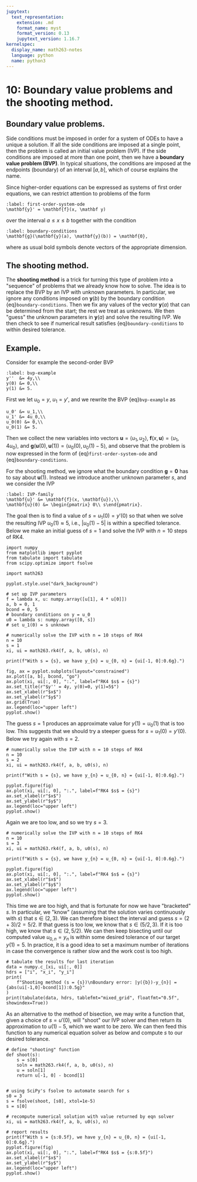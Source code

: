 ```yaml
---
jupytext:
  text_representation:
    extension: .md
    format_name: myst
    format_version: 0.13
    jupytext_version: 1.16.7
kernelspec:
  display_name: math263-notes
  language: python
  name: python3
---
```


# 10: Boundary value problems and the shooting method.

## Boundary value problems.

Side conditions must be imposed in order for a system of ODEs to have a unique a solution.  If all the side conditions are imposed at a single point, then the problem is called an initial value problem (IVP).  If the side conditions are imposed at more than one point, then we have a **boundary value problem (BVP)**.  In typical situations, the conditions are imposed at the endpoints (boundary) of an interval $[a,b]$, which of course explains the name.  

Since higher-order equations can be expressed as systems of first order equations, we can restrict attention to problems of the form
```{math}
:label: first-order-system-ode
\mathbf{y}' = \mathbf{f}(x, \mathbf y)
```
over the interval $a\le x\le b$ together with the condition
```{math}
:label: boundary-conditions
\mathbf{g}(\mathbf{y}(a), \mathbf{y}(b)) = \mathbf{0},
```
where as usual bold symbols denote vectors of the appropriate dimension.

## The shooting method.

The **shooting method** is a trick for turning this type of problem into a "sequence" of problems that we already know how to solve.  The idea is to replace the BVP by an IVP with unknown parameters.  In particular, we ignore any conditions imposed on $\mathbf{y}(b)$ by the boundary condition {eq}`boundary-conditions`.  Then we fix any values of the vector $\mathbf{y}(a)$ that can be determined from the start; the rest we treat as unknowns.  We then "guess" the unknown parameters in $\mathbf{y}(a)$ and solve the resulting IVP.  We then check to see if numerical result satisfies {eq}`boundary-conditions` to within desired tolerance.

## Example.

Consider for example the second-order BVP
```{math}
:label: bvp-example
y''  &= 4y,\\
y(0) &= 0,\\
y(1) &= 5.
```
First we let $u_0 = y$, $u_1 = y'$, and we rewrite the BVP {eq}`bvp-example` as
```{math}
u_0' &= u_1,\\
u_1' &= 4u_0,\\
u_0(0) &= 0,\\
u_0(1) &= 5.
```
Then we collect the new variables into vectors $\mathbf u = \langle u_1, u_2\rangle$, $\mathbf{f}(x, \mathbf u) = \langle u_1, 4u_0\rangle$, and $\mathbf{g}(\mathbf{u}(0), \mathbf{u}(1)) = \langle u_0(0), u_0(1)-5\rangle$, and observe that the problem is now expressed in the form of {eq}`first-order-system-ode` and {eq}`boundary-conditions`.

For the shooting method, we ignore what the boundary condition $\mathbf{g} = \mathbf 0$ has to say about $\mathbf u(1)$.  Instead we introduce another unknown parameter $s$, and we consider the IVP
```{math}
:label: IVP-family
\mathbf{u}' &= \mathbf{f}(x, \mathbf{u}),\\
\mathbf{u}(0) &= \begin{pmatrix} 0\\ s\end{pmatrix}.
```
The goal then is to find a value of $s = u_1(0) = y'(0)$ so that when we solve the resulting IVP $u_0(1)\approx 5$, i.e., $|u_0(1) - 5|$ is within a specified tolerance.  Below we make an initial guess of $s = 1$ and solve the IVP with $n = 10$ steps of RK4.

```{code-cell}
import numpy
from matplotlib import pyplot
from tabulate import tabulate
from scipy.optimize import fsolve

import math263

pyplot.style.use("dark_background")

# set up IVP parameters
f = lambda x, u: numpy.array([u[1], 4 * u[0]])
a, b = 0, 1
bcond = 0, 5
# boundary conditions on y = u_0
u0 = lambda s: numpy.array([0, s])
# set u_1(0) = s unknown

# numerically solve the IVP with n = 10 steps of RK4
n = 10
s = 1
xi, ui = math263.rk4(f, a, b, u0(s), n)

print(f"With s = {s}, we have y_{n} = u_{0, n} = {ui[-1, 0]:0.6g}.")

fig, ax = pyplot.subplots(layout="constrained")
ax.plot([a, b], bcond, "go")
ax.plot(xi, ui[:, 0], ":.", label=f"RK4 $s$ = {s}")
ax.set_title(r"$y'' = 4y, y(0)=0, y(1)=5$")
ax.set_xlabel(r"$x$")
ax.set_ylabel(r"$y$")
ax.grid(True)
ax.legend(loc="upper left")
pyplot.show()
```

The guess $s=1$ produces an approximate value for $y(1) = u_0(1)$ that is too low.  This suggests that we should try a steeper guess for $s = u_1(0) = y'(0)$.  Below we try again with $s=2$.

```{code-cell}
# numerically solve the IVP with n = 10 steps of RK4
n = 10
s = 2
xi, ui = math263.rk4(f, a, b, u0(s), n)

print(f"With s = {s}, we have y_{n} = u_{0, n} = {ui[-1, 0]:0.6g}.")

pyplot.figure(fig)
ax.plot(xi, ui[:, 0], ":.", label=f"RK4 $s$ = {s}")
ax.set_xlabel(r"$x$")
ax.set_ylabel(r"$y$")
ax.legend(loc="upper left")
pyplot.show()
```

Again we are too low, and so we try $s=3$.

```{code-cell}
# numerically solve the IVP with n = 10 steps of RK4
n = 10
s = 3
xi, ui = math263.rk4(f, a, b, u0(s), n)

print(f"With s = {s}, we have y_{n} = u_{0, n} = {ui[-1, 0]:0.6g}.")

pyplot.figure(fig)
ax.plot(xi, ui[:, 0], ":.", label=f"RK4 $s$ = {s}")
ax.set_xlabel(r"$x$")
ax.set_ylabel(r"$y$")
ax.legend(loc="upper left")
pyplot.show()
```

This time we are too high, and that is fortunate for now we have "bracketed" $s$.  In particular, we "know" (assuming that the solution varies continuously with $s$) that $s\in (2,3)$.  We can therefore bisect the interval and guess $s=(2+3)/2=5/2$.  If that guess is too low, we know that $s\in(5/2, 3)$.  If it is too high, we know that $s\in (2, 5/2)$.  We can then keep bisecting until our computed value $u_{0,n} = y_n$ is within some desired tolerance of our target $y(1)=5$.  In practice, it is a good idea to set a maximum number of iterations in case the convergence is rather slow and the work cost is too high.

```{code-cell}
# tabulate the results for last iteration
data = numpy.c_[xi, ui[:, 0]]
hdrs = ["i", "x_i", "y_i"]
print(
    f"Shooting method (s = {s})\nBoundary error: |y({b})-y_{n}| = {abs(ui[-1,0]-bcond[1]):0.5g}"
)
print(tabulate(data, hdrs, tablefmt="mixed_grid", floatfmt="0.5f", showindex=True))
```

As an alternative to the method of bisection, we may write a function that, given a choice of $s = u'(0)$, will "shoot" our IVP solver and then return its approximation to $u(1)-5$, which we want to be zero.
We can then feed this function to any numerical equation solver as below and compute $s$ to our desired tolerance.

```{code-cell}
# define "shooting" function
def shoot(s):
    s = s[0]
    soln = math263.rk4(f, a, b, u0(s), n)
    u = soln[1]
    return u[-1, 0] - bcond[1]


# using SciPy's fsolve to automate search for s
s0 = 3
s = fsolve(shoot, [s0], xtol=1e-5)
s = s[0]

# recompute numerical solution with value returned by eqn solver
xi, ui = math263.rk4(f, a, b, u0(s), n)

# report results
print(f"With s = {s:0.5f}, we have y_{n} = u_{0, n} = {ui[-1, 0]:0.6g}.")
pyplot.figure(fig)
ax.plot(xi, ui[:, 0], ":.", label=f"RK4 $s$ = {s:0.5f}")
ax.set_xlabel(r"$x$")
ax.set_ylabel(r"$y$")
ax.legend(loc="upper left")
pyplot.show()
```

